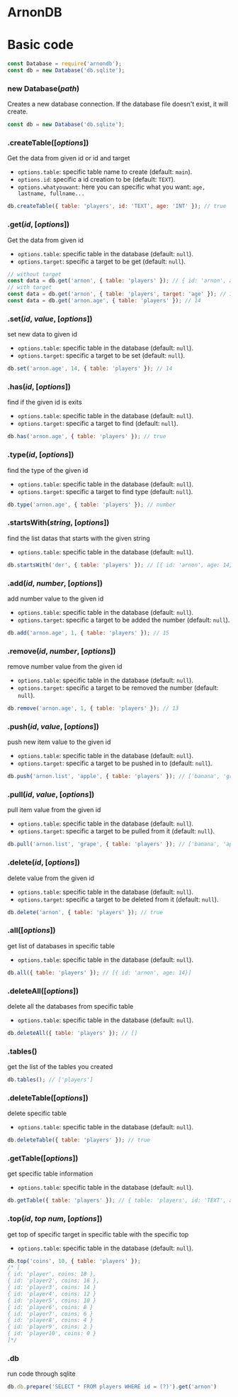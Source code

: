 # **ArnonDB**
# Basic code

```js
const Database = require('arnondb');
const db = new Database('db.sqlite');
```

### new Database(*path*)

Creates a new database connection. If the database file doesn't exist, it will create. 

```js
const db = new Database('db.sqlite');
```

### .createTable([*options*])

Get the data from given id or id and target

- `options.table`: specific table name to create (default: `main`).
- `options.id`: specific a id creation to be (default: `TEXT`).
- `options.whatyouwant`: here you can specific what you want: `age, lastname, fullname...`

```js
db.createTable({ table: 'players', id: 'TEXT', age: 'INT' }); // true
```

### .get(*id*, [*options*])

Get the data from given id

- `options.table`: specific table in the database (default: `null`).
- `options.target`: specific a target to be get (default: `null`).

```js
// without target
const data = db.get('arnon', { table: 'players' }); // { id: 'arnon', age: 14 }
// with target
const data = db.get('arnon', { table: 'players', target: 'age' }); // 14
const data = db.get('arnon.age', { table: 'players' }); // 14
```

### .set(*id*, *value*, [*options*])

set new data to given id

- `options.table`: specific table in the database (default: `null`).
- `options.target`: specific a target to be set (default: `null`).

```js
db.set('arnon.age', 14, { table: 'players' }); // 14
```

### .has(*id*, [*options*])

find if the given id is exits

- `options.table`: specific table in the database (default: `null`).
- `options.target`: specific a target to find (default: `null`).

```js
db.has('arnon.age', { table: 'players' }); // true
```

### .type(*id*, [*options*])

find the type of the given id

- `options.table`: specific table in the database (default: `null`).
- `options.target`: specific a target to find type (default: `null`).

```js
db.type('arnon.age', { table: 'players' }); // number
```

### .startsWith(*string*, [*options*])

find the list datas that starts with the given string

- `options.table`: specific table in the database (default: `null`).

```js
db.startsWith('der', { table: 'players' }); // [{ id: 'arnon', age: 14}]
```

### .add(*id*, *number*, [*options*])

add number value to the given id

- `options.table`: specific table in the database (default: `null`).
- `options.target`: specific a target to be added the number (default: `null`).

```js
db.add('arnon.age', 1, { table: 'players' }); // 15
```

### .remove(*id*, *number*, [*options*])

remove number value from the given id

- `options.table`: specific table in the database (default: `null`).
- `options.target`: specific a target to be removed the number (default: `null`).

```js
db.remove('arnon.age', 1, { table: 'players' }); // 13
```

### .push(*id*, *value*, [*options*])

push new item value to the given id

- `options.table`: specific table in the database (default: `null`).
- `options.target`: specific a target to be pushed in to (default: `null`).

```js
db.push('arnon.list', 'apple', { table: 'players' }); // ['banana', 'grape', 'apple']
```

### .pull(*id*, *value*, [*options*])

pull item value from the given id

- `options.table`: specific table in the database (default: `null`).
- `options.target`: specific a target to be pulled from it (default: `null`).

```js
db.pull('arnon.list', 'grape', { table: 'players' }); // ['banana', 'apple']
```

### .delete(*id*, [*options*])

delete value from the given id

- `options.table`: specific table in the database (default: `null`).
- `options.target`: specific a target to be deleted from it (default: `null`).

```js
db.delete('arnon', { table: 'players' }); // true
```

### .all([*options*])

get list of databases in specific table

- `options.table`: specific table in the database (default: `null`).

```js
db.all({ table: 'players' }); // [{ id: 'arnon', age: 14}]
```

### .deleteAll([*options*])

delete all the databases from specific table

- `options.table`: specific table in the database (default: `null`).

```js
db.deleteAll({ table: 'players' }); // []
```

### .tables()

get the list of the tables you created

```js
db.tables(); // ['players']
```

### .deleteTable([*options*])

delete specific table

- `options.table`: specific table in the database (default: `null`).

```js
db.deleteTable({ table: 'players' }); // true
```

### .getTable([*options*])

get specific table information

- `options.table`: specific table in the database (default: `null`).

```js
db.getTable({ table: 'players' }); // { table: 'players', id: 'TEXT', age: 'INT' }
```

### .top(*id*, *top num*, [*options*])

get top of specific target in specific table with the specific top

- `options.table`: specific table in the database (default: `null`).

```js
db.top('coins', 10, { table: 'players' }); 
/* [
{ id: 'player', coins: 18 },
{ id: 'player2', coins: 16 },
{ id: 'player3', coins: 14 }
{ id: 'player4', coins: 12 }
{ id: 'player5', coins: 10 }
{ id: 'player6', coins: 8 }
{ id: 'player7', coins: 6 }
{ id: 'player8', coins: 4 }
{ id: 'player9', coins: 2 }
{ id: 'player10', coins: 0 }
]*/
```
### .db

run code through sqlite

```js
db.db.prepare('SELECT * FROM players WHERE id = (?)').get('arnon') 
```
